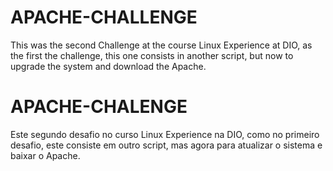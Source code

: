 # APACHE-CHALLENGE

This was the second Challenge at the course Linux Experience at DIO, as the first the challenge, this one consists in another script,
but now to upgrade the system and download the Apache.

# APACHE-CHALENGE

Este segundo desafio no curso Linux Experience na DIO, como no primeiro desafio, este consiste em outro script, mas agora para atualizar o sistema
e baixar o Apache.
